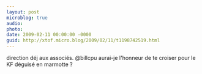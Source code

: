```yaml
---
layout: post
microblog: true
audio: 
photo: 
date: 2009-02-11 00:00:00 -0000
guid: http://xtof.micro.blog/2009/02/11/t1198742519.html
---
```

direction déj aux associés. @billcpu aurai-je l'honneur de te croiser pour le KF déguisé en marmotte ?
